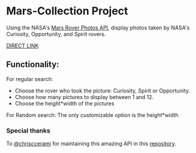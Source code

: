 # Mars-Collection Project
Using the NASA's [Mars Rover Photos API](https://api.nasa.gov/api.html#MarsPhotos), display photos taken by NASA's Curiosity, Opportunity, and Spirit rovers.

[DIRECT LINK](https://egyomrey.github.io/Mars-Collection/build/index.html)

## Functionality:
For regular search:
- Choose the rover who took the picture: Curiosity, Spirit or Opportunity.
- Choose how many pictures to display between 1 and 12.
- Choose the height*width of the pictures

For Random search:
The only customizable option is the height*width



### Special thanks
To [@chrisccerami](https://twitter.com/chrisccerami) for maintaining this amazing API in this [repository](https://github.com/chrisccerami/mars-photo-api).